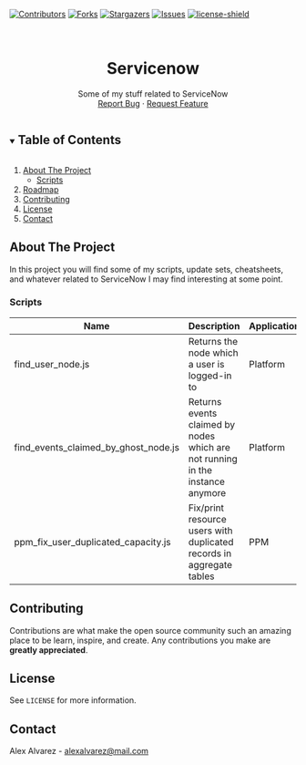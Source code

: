 [![Contributors][contributors-shield]][contributors-url]
[![Forks][forks-shield]][forks-url]
[![Stargazers][stars-shield]][stars-url]
[![Issues][issues-shield]][issues-url]
[![license-shield]][license-url]

<br />
<p align="center">
  <h1 align="center">Servicenow</h1>

  <p align="center">
    Some of my stuff related to ServiceNow
    <br />
    <a href="https://github.com/AlexAlvarez092/servicenow/issues/">Report Bug</a>
    ·
    <a href="https://github.com/AlexAlvarez092/servicenow/issues/">Request Feature</a>
  </p>
</p>

<details open="open">
  <summary><h2 style="display: inline-block">Table of Contents</h2></summary>
  <ol>
    <li>
      <a href="#about-the-project">About The Project</a>
      <ul>
        <li><a href="#scripts">Scripts</a></li>
      </ul>
    </li>
    <li><a href="#roadmap">Roadmap</a></li>
    <li><a href="#contributing">Contributing</a></li>
    <li><a href="#license">License</a></li>
    <li><a href="#contact">Contact</a></li>
  </ol>
</details>

## About The Project

In this project you will find some of my scripts, update sets, cheatsheets, and whatever related to ServiceNow I may find interesting at some point.

### Scripts

| Name | Description | Application | Scope | Link |
| -- | -- | -- | -- | -- |
| find_user_node.js | Returns the node which a user is logged-in to | Platform | Global| [Link](./scripts/find_user_node.js) |
| find_events_claimed_by_ghost_node.js | Returns events claimed by nodes which are not running in the instance anymore | Platform | Global | [Link](./scripts/find_events_claimed_by_ghost_node.js) |
| ppm_fix_user_duplicated_capacity.js | Fix/print resource users with duplicated records in aggregate tables | PPM | Global | [Link](./scripts/ppm_fix_user_duplicated_capacity.js) |

## Contributing

Contributions are what make the open source community such an amazing place to be learn, inspire, and create. Any contributions you make are **greatly appreciated**.

## License

See `LICENSE` for more information.

## Contact

Alex Alvarez - <alexalvarez@mail.com>

<!-- https://www.markdownguide.org/basic-syntax/#reference-style-links -->
[contributors-shield]: https://img.shields.io/github/contributors/AlexAlvarez092/servicenow.svg?style=for-the-badge
[contributors-url]: https://github.com/AlexAlvarez092/servicenow/graphs/contributors

[forks-shield]: https://img.shields.io/github/forks/AlexAlvarez092/servicenow.svg?style=for-the-badge
[forks-url]: https://github.com/AlexAlvarez092/servicenow/network/members

[stars-shield]: https://img.shields.io/github/stars/AlexAlvarez092/servicenow.svg?style=for-the-badge
[stars-url]: https://github.com/gAlexAlvarez092/servicenow/stargazers

[issues-shield]: https://img.shields.io/github/issues/AlexAlvarez092/servicenow.svg?style=for-the-badge
[issues-url]: https://github.com/AlexAlvarez092/servicenow/issues

[license-shield]: https://img.shields.io/github/license/AlexAlvarez092/servicenow.svg?style=for-the-badge
[license-url]: https://github.com/AlexAlvarez092/servicenow/blob/master/LICENSE.txt
